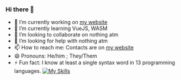 ### Hi there 👋
- 🔭 I’m currently working on [my website](https://partehsyte.partehdev-2.repl.co/)
- 🌱 I’m currently learning VueJS, WASM
- 👯 I’m looking to collaborate on nothing atm
- 🤔 I’m looking for help with nothing atm
- 📫 How to reach me: Contacts are on [my website](https://partehsyte.partehdev-2.repl.co/)
- 😄 Pronouns: He/him ; They/Them
- ⚡ Fun fact: I know at least a single syntax word in 13 programming languages.
[![My Skills](https://skillicons.dev/icons?i=py,vue,vscode,html,css,js&theme=dark)](https://skillicons.dev)

